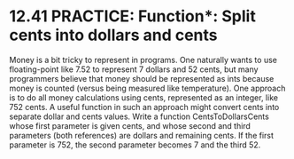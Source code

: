 # 12.41 PRACTICE: Function*: Split cents into dollars and cents
Money is a bit tricky to represent in programs. One naturally wants to use floating-point like 7.52 to represent 7 dollars and 52 cents, but many programmers believe that money should be represented as ints because money is counted (versus being measured like temperature). One approach is to do all money calculations using cents, represented as an integer, like 752 cents. A useful function in such an approach might convert cents into separate dollar and cents values. Write a function CentsToDollarsCents whose first parameter is given cents, and whose second and third parameters (both references) are dollars and remaining cents. If the first parameter is 752, the second parameter becomes 7 and the third 52.